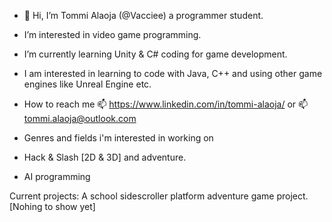 - 👋 Hi, I’m Tommi Alaoja (@Vacciee) a programmer student.
- I’m interested in video game programming.
- I’m currently learning Unity & C# coding for game development. 
- I am interested in learning to code with Java, C++ and using other game engines like Unreal Engine etc.
- How to reach me 📫 https://www.linkedin.com/in/tommi-alaoja/ or 📫 tommi.alaoja@outlook.com

- Genres and fields i'm interested in working on
- Hack & Slash [2D & 3D] and adventure.
- AI programming

Current projects:
A school sidescroller platform adventure game project. [Nohing to show yet]

<!---
Vacciee/Vacciee is a ✨ special ✨ repository because its `README.md` (this file) appears on your GitHub profile.
You can click the Preview link to take a look at your changes.
--->
